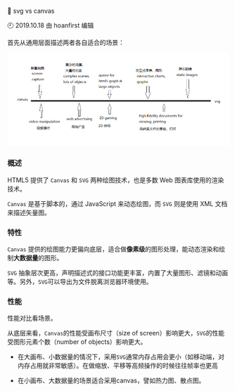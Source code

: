 🐾 svg vs canvas

🕘 2019.10.18 由 hoanfirst 编辑

首先从通用层面描述两者各自适合的场景：

![](https://github.com/hoanFir/blogs/blob/master/%E5%8F%AF%E8%A7%86%E5%8C%96%E6%8A%80%E6%9C%AF/svgcanvas.png?raw=true)


### 概述

HTML5 提供了 `Canvas` 和 `SVG` 两种绘图技术，也是多数 Web 图表库使用的渲染技术。

`Canvas` 是基于脚本的，通过 JavaScript 来动态绘图，而 `SVG` 则是使用 XML 文档来描述矢量图。

### 特性

`Canvas` 提供的绘图能力更偏向底层，适合做**像素级**的图形处理，能动态渲染和绘制**大数据量**的图形。

`SVG` 抽象层次更高，声明描述式的接口功能更丰富，内置了大量图形、滤镜和动画等。另外，`SVG`可以导出为文件脱离浏览器环境使用。

### 性能

性能对比看场景。

从底层来看，`Canvas`的性能受画布尺寸（size of screen）影响更大，`SVG`的性能受图形元素个数（number of objects）影响更大。

- 在大画布、小数据量的情况下，采用`SVG`通常内存占用会更小（如移动端，对内存占用就非常敏感）。在做缩放、平移等高频操作的时候往往帧率也更高

- 在小画布、大数据量的场景适合采用canvas，譬如热力图、散点图。
